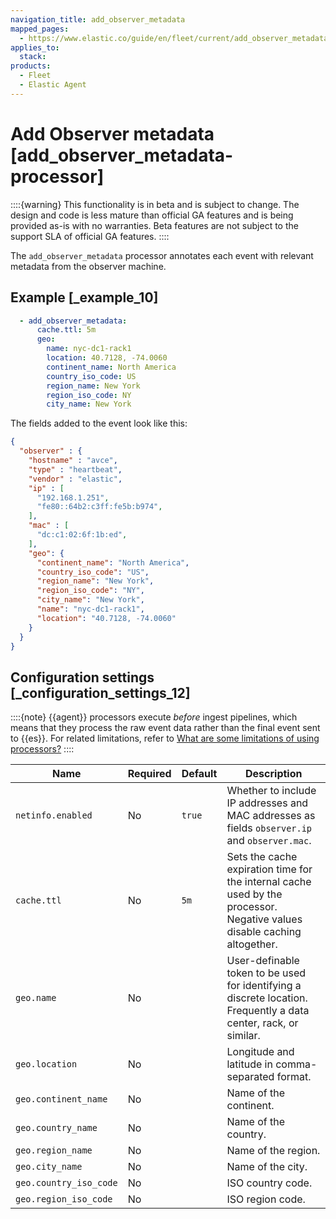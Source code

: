 ```yaml
---
navigation_title: add_observer_metadata
mapped_pages:
  - https://www.elastic.co/guide/en/fleet/current/add_observer_metadata-processor.html
applies_to:
  stack:
products:
  - Fleet
  - Elastic Agent
---
```


# Add Observer metadata [add_observer_metadata-processor]


::::{warning}
This functionality is in beta and is subject to change. The design and code is less mature than official GA features and is being provided as-is with no warranties. Beta features are not subject to the support SLA of official GA features.
::::


The `add_observer_metadata` processor annotates each event with relevant metadata from the observer machine.


## Example [_example_10]

```yaml
  - add_observer_metadata:
      cache.ttl: 5m
      geo:
        name: nyc-dc1-rack1
        location: 40.7128, -74.0060
        continent_name: North America
        country_iso_code: US
        region_name: New York
        region_iso_code: NY
        city_name: New York
```

The fields added to the event look like this:

```json
{
  "observer" : {
    "hostname" : "avce",
    "type" : "heartbeat",
    "vendor" : "elastic",
    "ip" : [
      "192.168.1.251",
      "fe80::64b2:c3ff:fe5b:b974",
    ],
    "mac" : [
      "dc:c1:02:6f:1b:ed",
    ],
    "geo": {
      "continent_name": "North America",
      "country_iso_code": "US",
      "region_name": "New York",
      "region_iso_code": "NY",
      "city_name": "New York",
      "name": "nyc-dc1-rack1",
      "location": "40.7128, -74.0060"
    }
  }
}
```


## Configuration settings [_configuration_settings_12]

::::{note}
{{agent}} processors execute *before* ingest pipelines, which means that they process the raw event data rather than the final event sent to {{es}}. For related limitations, refer to [What are some limitations of using processors?](/reference/fleet/agent-processors.md#limitations)
::::


| Name | Required | Default | Description |
| --- | --- | --- | --- |
| `netinfo.enabled` | No | `true` | Whether to include IP addresses and MAC addresses as fields `observer.ip` and `observer.mac`. |
| `cache.ttl` | No | `5m` | Sets the cache expiration time for the internal cache used by the processor. Negative values disable caching altogether. |
| `geo.name` | No |  | User-definable token to be used for identifying a discrete location. Frequently a data center, rack, or similar. |
| `geo.location` | No |  | Longitude and latitude in comma-separated format. |
| `geo.continent_name` | No |  | Name of the continent. |
| `geo.country_name` | No |  | Name of the country. |
| `geo.region_name` | No |  | Name of the region. |
| `geo.city_name` | No |  | Name of the city. |
| `geo.country_iso_code` | No |  | ISO country code. |
| `geo.region_iso_code` | No |  | ISO region code. |

